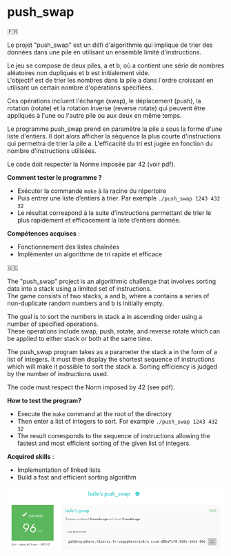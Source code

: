 # push_swap

🇫🇷

Le projet "push_swap" est un défi d'algorithmie qui implique de trier des données dans une pile en utilisant un ensemble limité d’instructions.

Le jeu se compose de deux piles, a et b, où a contient une série de nombres aléatoires non dupliqués et b est initialement vide.  
L'objectif est de trier les nombres dans la pile a dans l'ordre croissant en utilisant un certain nombre d'opérations spécifiées. 

Ces opérations incluent l'échange (swap), le déplacement (push), la rotation (rotate) et la rotation inverse (reverse rotate) qui peuvent être appliqués à l'une ou l'autre pile ou aux deux en même temps.

Le programme push_swap prend en paramètre la pile a sous la forme d'une liste d'entiers. Il doit alors afficher la séquence la plus courte d'instructions qui permettra de trier la pile a. L'efficacité du tri est jugée en fonction du nombre d'instructions utilisées.

Le code doit respecter la Norme imposée par 42 (voir pdf).

__Comment tester le programme ?__
* Exécuter la commande `make` à la racine du répertoire
* Puis entrer une liste d’entiers à trier. Par exemple `./push_swap 1243 432 32`
* Le résultat correspond à la suite d’instructions permettant de trier le plus rapidement et efficacement la liste d’entiers donnée.

__Compétences acquises__ :
* Fonctionnement des listes chaînées
* Implémenter un algorithme de tri rapide et efficace

🇺🇸

The "push_swap" project is an algorithmic challenge that involves sorting data into a stack using a limited set of instructions.  
The game consists of two stacks, a and b, where a contains a series of non-duplicate random numbers and b is initially empty.

The goal is to sort the numbers in stack a in ascending order using a number of specified operations.  
These operations include swap, push, rotate, and reverse rotate which can be applied to either stack or both at the same time.

The push_swap program takes as a parameter the stack a in the form of a list of integers. It must then display the shortest sequence of instructions which will make it possible to sort the stack a. Sorting efficiency is judged by the number of instructions used.

The code must respect the Norm imposed by 42 (see pdf).

__How to test the program?__
* Execute the `make` command at the root of the directory
* Then enter a list of integers to sort. For example `./push_swap 1243 432 32`
* The result corresponds to the sequence of instructions allowing the fastest and most efficient sorting of the given list of integers.

__Acquired skills__ :
* Implementation of linked lists
* Build a fast and efficient sorting algorithm

![Rating](rating.png)
